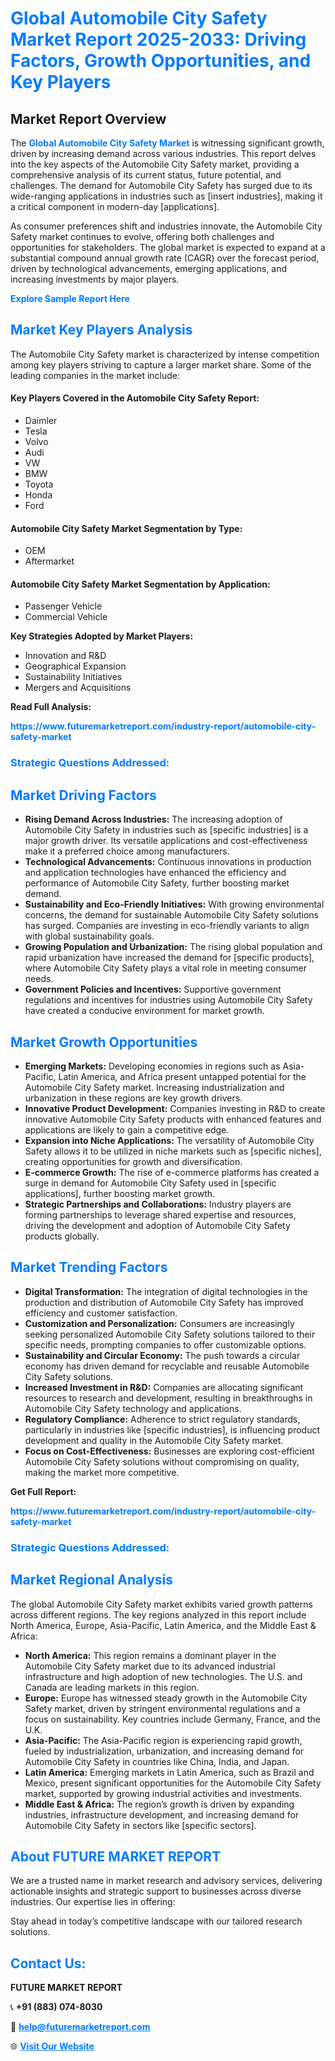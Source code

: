 <h1 style="color: #007BFF;">Global Automobile City Safety Market Report 2025-2033: Driving Factors, Growth Opportunities, and Key Players</h1>

<section id="overview">
<h2>Market Report Overview</h2>
<p>The <a href="https://www.futuremarketreport.com/industry-report/automobile-city-safety-market" style="color: #007BFF; text-decoration: none;"><strong>Global Automobile City Safety Market</strong></a> is witnessing significant growth, driven by increasing demand across various industries. This report delves into the key aspects of the Automobile City Safety market, providing a comprehensive analysis of its current status, future potential, and challenges. The demand for Automobile City Safety has surged due to its wide-ranging applications in industries such as [insert industries], making it a critical component in modern-day [applications].</p>
<p>As consumer preferences shift and industries innovate, the Automobile City Safety market continues to evolve, offering both challenges and opportunities for stakeholders. The global market is expected to expand at a substantial compound annual growth rate (CAGR) over the forecast period, driven by technological advancements, emerging applications, and increasing investments by major players.</p>
</section>

<section id="overview">
<p><a href="https://www.futuremarketreport.com/request-sample/reportId=36504" style="color: #007BFF; text-decoration: none;"><strong>Explore Sample Report Here</strong></a></p>
</section>

<section id="key-players">
<h2 style="color: #007BFF;">Market Key Players Analysis</h2>
<p>The Automobile City Safety market is characterized by intense competition among key players striving to capture a larger market share. Some of the leading companies in the market include:</p>
<h4>Key Players Covered in the Automobile City Safety Report:</h4>
<ul><li>Daimler</li><li>Tesla</li><li>Volvo</li><li>Audi</li><li>VW</li><li>BMW</li><li>Toyota</li><li>Honda</li><li>Ford</li></ul>
<h4>Automobile City Safety Market Segmentation by Type:</h4>
<ul><li>OEM</li><li>Aftermarket</li></ul>

<h4>Automobile City Safety Market Segmentation by Application:</h4>
<ul><li>Passenger Vehicle</li><li>Commercial Vehicle</li></ul>
<p><strong>Key Strategies Adopted by Market Players:</strong></p>
<ul>
<li>Innovation and R&D</li>
<li>Geographical Expansion</li>
<li>Sustainability Initiatives</li>
<li>Mergers and Acquisitions</li>
</ul>
</section>

<section>
<p><strong>Read Full Analysis: </strong></p><a href="https://www.futuremarketreport.com/industry-report/automobile-city-safety-market" style="color: #007BFF; text-decoration: none;"><strong>https://www.futuremarketreport.com/industry-report/automobile-city-safety-market</strong></a>
<h3 style="color: #007BFF;">Strategic Questions Addressed:</h3>
</section>

<section id="driving-factors">
<h2 style="color: #007BFF;">Market Driving Factors</h2>
<ul>
<li><strong>Rising Demand Across Industries:</strong> The increasing adoption of Automobile City Safety in industries such as [specific industries] is a major growth driver. Its versatile applications and cost-effectiveness make it a preferred choice among manufacturers.</li>
<li><strong>Technological Advancements:</strong> Continuous innovations in production and application technologies have enhanced the efficiency and performance of Automobile City Safety, further boosting market demand.</li>
<li><strong>Sustainability and Eco-Friendly Initiatives:</strong> With growing environmental concerns, the demand for sustainable Automobile City Safety solutions has surged. Companies are investing in eco-friendly variants to align with global sustainability goals.</li>
<li><strong>Growing Population and Urbanization:</strong> The rising global population and rapid urbanization have increased the demand for [specific products], where Automobile City Safety plays a vital role in meeting consumer needs.</li>
<li><strong>Government Policies and Incentives:</strong> Supportive government regulations and incentives for industries using Automobile City Safety have created a conducive environment for market growth.</li>
</ul>
</section>

<section id="growth-opportunities">
<h2 style="color: #007BFF;">Market Growth Opportunities</h2>
<ul>
<li><strong>Emerging Markets:</strong> Developing economies in regions such as Asia-Pacific, Latin America, and Africa present untapped potential for the Automobile City Safety market. Increasing industrialization and urbanization in these regions are key growth drivers.</li>
<li><strong>Innovative Product Development:</strong> Companies investing in R&D to create innovative Automobile City Safety products with enhanced features and applications are likely to gain a competitive edge.</li>
<li><strong>Expansion into Niche Applications:</strong> The versatility of Automobile City Safety allows it to be utilized in niche markets such as [specific niches], creating opportunities for growth and diversification.</li>
<li><strong>E-commerce Growth:</strong> The rise of e-commerce platforms has created a surge in demand for Automobile City Safety used in [specific applications], further boosting market growth.</li>
<li><strong>Strategic Partnerships and Collaborations:</strong> Industry players are forming partnerships to leverage shared expertise and resources, driving the development and adoption of Automobile City Safety products globally.</li>
</ul>
</section>

<section id="trending-factors">
<h2 style="color: #007BFF;">Market Trending Factors</h2>
<ul>
<li><strong>Digital Transformation:</strong> The integration of digital technologies in the production and distribution of Automobile City Safety has improved efficiency and customer satisfaction.</li>
<li><strong>Customization and Personalization:</strong> Consumers are increasingly seeking personalized Automobile City Safety solutions tailored to their specific needs, prompting companies to offer customizable options.</li>
<li><strong>Sustainability and Circular Economy:</strong> The push towards a circular economy has driven demand for recyclable and reusable Automobile City Safety solutions.</li>
<li><strong>Increased Investment in R&D:</strong> Companies are allocating significant resources to research and development, resulting in breakthroughs in Automobile City Safety technology and applications.</li>
<li><strong>Regulatory Compliance:</strong> Adherence to strict regulatory standards, particularly in industries like [specific industries], is influencing product development and quality in the Automobile City Safety market.</li>
<li><strong>Focus on Cost-Effectiveness:</strong> Businesses are exploring cost-efficient Automobile City Safety solutions without compromising on quality, making the market more competitive.</li>
</ul>
</section>

<section>
<p><strong>Get Full Report: </strong></p><a href="https://www.futuremarketreport.com/industry-report/automobile-city-safety-market" style="color: #007BFF; text-decoration: none;"><strong>https://www.futuremarketreport.com/industry-report/automobile-city-safety-market</strong></a>
<h3 style="color: #007BFF;">Strategic Questions Addressed:</h3>
</section>


<section id="regional-analysis">
<h2 style="color: #007BFF;">Market Regional Analysis</h2>
<p>The global Automobile City Safety market exhibits varied growth patterns across different regions. The key regions analyzed in this report include North America, Europe, Asia-Pacific, Latin America, and the Middle East & Africa:</p>
<ul>
<li><strong>North America:</strong> This region remains a dominant player in the Automobile City Safety market due to its advanced industrial infrastructure and high adoption of new technologies. The U.S. and Canada are leading markets in this region.</li>
<li><strong>Europe:</strong> Europe has witnessed steady growth in the Automobile City Safety market, driven by stringent environmental regulations and a focus on sustainability. Key countries include Germany, France, and the U.K.</li>
<li><strong>Asia-Pacific:</strong> The Asia-Pacific region is experiencing rapid growth, fueled by industrialization, urbanization, and increasing demand for Automobile City Safety in countries like China, India, and Japan.</li>
<li><strong>Latin America:</strong> Emerging markets in Latin America, such as Brazil and Mexico, present significant opportunities for the Automobile City Safety market, supported by growing industrial activities and investments.</li>
<li><strong>Middle East & Africa:</strong> The region’s growth is driven by expanding industries, infrastructure development, and increasing demand for Automobile City Safety in sectors like [specific sectors].</li>
</ul>
</section>

<footer>
<h2 style="color: #007BFF;">About FUTURE MARKET REPORT</h2>
<p>We are a trusted name in market research and advisory services, delivering actionable insights and strategic support to businesses across diverse industries. Our expertise lies in offering:</p>

<p>Stay ahead in today’s competitive landscape with our tailored research solutions.</p>

<h2 style="color: #007BFF;">Contact Us:</h2>
<p><strong>FUTURE MARKET REPORT</strong></p>
<p>📞 <strong>+91 (883) 074-8030</strong></p>
<p>📧 <strong><a href="mailto:help@futuremarketreport.com" style="color: #007BFF;">help@futuremarketreport.com</a></strong></p>
<p>🌐 <strong><a href="https://www.futuremarketreport.com/" style="color: #007BFF;">Visit Our Website</a></strong></p>
</footer>